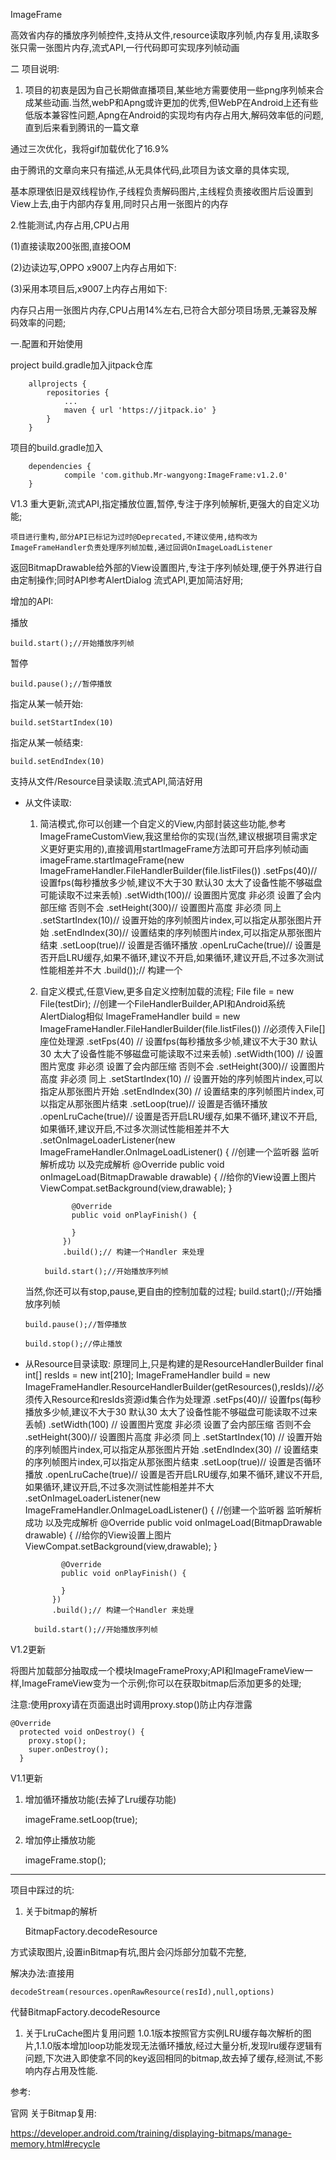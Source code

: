 ImageFrame

高效省内存的播放序列帧控件,支持从文件,resource读取序列帧,内存复用,读取多张只需一张图片内存,流式API,一行代码即可实现序列帧动画

二 项目说明:

1. 项目的初衷是因为自己长期做直播项目,某些地方需要使用一些png序列帧来合成某些动画.当然,webP和Apng或许更加的优秀,但WebP在Android上还有些低版本兼容性问题,Apng在Android的实现均有内存占用大,解码效率低的问题,直到后来看到腾讯的一篇文章

通过三次优化，我将gif加载优化了16.9%

由于腾讯的文章向来只有描述,从无具体代码,此项目为该文章的具体实现,

基本原理依旧是双线程协作,子线程负责解码图片,主线程负责接收图片后设置到View上去,由于内部内存复用,同时只占用一张图片的内存

2.性能测试,内存占用,CPU占用

(1)直接读取200张图,直接OOM

(2)边读边写,OPPO x9007上内存占用如下:



(3)采用本项目后,x9007上内存占用如下:



 

内存只占用一张图片内存,CPU占用14%左右,已符合大部分项目场景,无兼容及解码效率的问题;



一.配置和开始使用

project build.gradle加入jitpack仓库

    	allprojects {
    		repositories {
    			...
    			maven { url 'https://jitpack.io' }
    		}
    	}

项目的build.gradle加入

    	dependencies {
    	        compile 'com.github.Mr-wangyong:ImageFrame:v1.2.0'
    	}



V1.3 重大更新,流式API,指定播放位置,暂停,专注于序列帧解析,更强大的自定义功能;

	项目进行重构,部分API已标记为过时@Deprecated,不建议使用,结构改为ImageFrameHandler负责处理序列帧加载,通过回调OnImageLoadListener

返回BitmapDrawable给外部的View设置图片,专注于序列帧处理,便于外界进行自由定制操作;同时API参考AlertDialog 流式API,更加简洁好用;

增加的API:

播放

    build.start();//开始播放序列帧

暂停

    build.pause();//暂停播放

指定从某一帧开始:

    build.setStartIndex(10)

指定从某一帧结束:

    build.setEndIndex(10)



支持从文件/Resource目录读取.流式API,简洁好用

- 从文件读取:
  1. 简洁模式,你可以创建一个自定义的View,内部封装这些功能,参考ImageFrameCustomView,我这里给你的实现(当然,建议根据项目需求定义更好更实用的),直接调用startImageFrame方法即可开启序列帧动画
      imageFrame.startImageFrame(new ImageFrameHandler.FileHandlerBuilder(file.listFiles())
              .setFps(40)// 设置fps(每秒播放多少帧,建议不大于30 默认30 太大了设备性能不够磁盘可能读取不过来丢帧)
              .setWidth(100)// 设置图片宽度 非必须 设置了会内部压缩 否则不会
              .setHeight(300)// 设置图片高度 非必须 同上
              .setStartIndex(10)// 设置开始的序列帧图片index,可以指定从那张图片开始
              .setEndIndex(30)// 设置结束的序列帧图片index,可以指定从那张图片结束
              .setLoop(true)// 设置是否循环播放
              .openLruCache(true)// 设置是否开启LRU缓存,如果不循环,建议不开启,如果循环,建议开启,不过多次测试性能相差并不大
              .build());// 构建一个
  1. 自定义模式,任意View,更多自定义控制加载的流程;
      File file =
              new File(testDir);
          //创建一个FileHandlerBuilder,API和Android系统AlertDialog相似
          ImageFrameHandler build = new ImageFrameHandler.FileHandlerBuilder(file.listFiles())
          //必须传入File[]座位处理源
              .setFps(40)
              // 设置fps(每秒播放多少帧,建议不大于30 默认30 太大了设备性能不够磁盘可能读取不过来丢帧)
              .setWidth(100)
              // 设置图片宽度 非必须 设置了会内部压缩 否则不会
              .setHeight(300)// 设置图片高度 非必须 同上
              .setStartIndex(10)
              // 设置开始的序列帧图片index,可以指定从那张图片开始
              .setEndIndex(30)
              // 设置结束的序列帧图片index,可以指定从那张图片结束
              .setLoop(true)// 设置是否循环播放
              .openLruCache(true)// 设置是否开启LRU缓存,如果不循环,建议不开启,如果循环,建议开启,不过多次测试性能相差并不大
              .setOnImageLoaderListener(new ImageFrameHandler.OnImageLoadListener() {
                //创建一个监听器 监听解析成功 以及完成解析
                @Override
                public void onImageLoad(BitmapDrawable drawable) {
                  //给你的View设置上图片
                 ViewCompat.setBackground(view,drawable);
                }
      
                @Override
                public void onPlayFinish() {
      
                }
              })
              .build();// 构建一个Handler 来处理
      
          build.start();//开始播放序列帧
  
  当然,你还可以有stop,pause,更自由的控制加载的过程;
      build.start();//开始播放序列帧
      
      build.pause();//暂停播放
      
      build.stop();//停止播放
  
- 从Resource目录读取:
  原理同上,只是构建的是ResourceHandlerBuilder
      final int[] resIds = new int[210];
          ImageFrameHandler build = new ImageFrameHandler.ResourceHandlerBuilder(getResources(),resIds)//必须传入Resource和resIds资源id集合作为处理源
            .setFps(40)// 设置fps(每秒播放多少帧,建议不大于30 默认30 太大了设备性能不够磁盘可能读取不过来丢帧)
            .setWidth(100)
            // 设置图片宽度 非必须 设置了会内部压缩 否则不会
            .setHeight(300)// 设置图片高度 非必须 同上
            .setStartIndex(10)
            // 设置开始的序列帧图片index,可以指定从那张图片开始
            .setEndIndex(30)
            // 设置结束的序列帧图片index,可以指定从那张图片结束
            .setLoop(true)// 设置是否循环播放
            .openLruCache(true)// 设置是否开启LRU缓存,如果不循环,建议不开启,如果循环,建议开启,不过多次测试性能相差并不大
            .setOnImageLoaderListener(new ImageFrameHandler.OnImageLoadListener() {
              //创建一个监听器 监听解析成功 以及完成解析
              @Override
              public void onImageLoad(BitmapDrawable drawable) {
                //给你的View设置上图片
                ViewCompat.setBackground(view,drawable);
              }
      
              @Override
              public void onPlayFinish() {
      
              }
            })
            .build();// 构建一个Handler 来处理
            
        build.start();//开始播放序列帧
  

V1.2更新

将图片加载部分抽取成一个模块ImageFrameProxy;API和ImageFrameView一样,ImageFrameView变为一个示例;你可以在获取bitmap后添加更多的处理;



注意:使用proxy请在页面退出时调用proxy.stop()防止内存泄露

    @Override
      protected void onDestroy() {
        proxy.stop();
        super.onDestroy();
      }





V1.1更新

1. 增加循环播放功能(去掉了Lru缓存功能)

    imageFrame.setLoop(true);

1. 增加停止播放功能

    imageFrame.stop();

---



项目中踩过的坑:

1. 关于bitmap的解析

    BitmapFactory.decodeResource

方式读取图片,设置inBitmap有坑,图片会闪烁部分加载不完整,

解决办法:直接用

    decodeStream(resources.openRawResource(resId),null,options)

代替BitmapFactory.decodeResource

1. 关于LruCache图片复用问题
   1.0.1版本按照官方实例LRU缓存每次解析的图片,1.1.0版本增加loop功能发现无法循环播放,经过大量分析,发现lru缓存逻辑有问题,下次进入即使拿不同的key返回相同的bitmap,故去掉了缓存,经测试,不影响内存占用及性能.

参考:

官网 关于Bitmap复用:

https://developer.android.com/training/displaying-bitmaps/manage-memory.html#recycle




